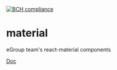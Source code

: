 [![BCH compliance](https://bettercodehub.com/edge/badge/abrcdf1023/material?branch=master)](https://bettercodehub.com/)

# material
eGroup team's react-material components

[Doc](https://egroupteam.github.io/material/?selectedKind=Components&selectedStory=Container&full=0&addons=1&stories=1&panelRight=0&addonPanel=storybook%2Factions%2Factions-panel)
